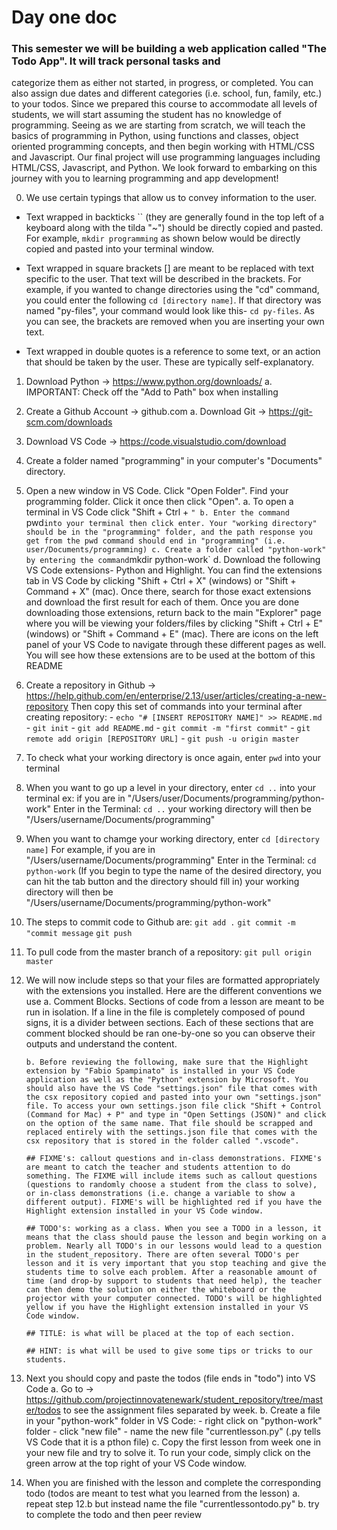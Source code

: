 # Day one doc

### This semester we will be building a web application called "The Todo App". It will track personal tasks and
categorize them as either not started, in progress, or completed. You can also assign due dates and different
categories (i.e. school, fun, family, etc.) to your todos. Since we prepared this course to accommodate all levels
of students, we will start assuming the student has no knowledge of programming. Seeing as we are starting from scratch,
we will teach the basics of programming in Python, using functions and classes, object oriented programming concepts, and
then begin working with HTML/CSS and Javascript. Our final project will use programming languages including HTML/CSS, Javascript, and Python. We look forward to embarking on this journey with you to learning programming and app development!

0. We use certain typings that allow us to convey information to the user.

- Text wrapped in backticks `` (they are generally found in the top left of a keyboard along with the tilda "~")
should be directly copied and pasted. For example, `mkdir programming` as shown below would be directly copied and
pasted into your terminal window.

- Text wrapped in square brackets [] are meant to be replaced with text specific to the user. That text will be
described in the brackets. For example, if you wanted to change directories using the "cd" command, you could
enter the following `cd [directory name]`. If that directory was named "py-files", your command would look like
this- `cd py-files`. As you can see, the brackets are removed when you are inserting your own text.

- Text wrapped in double quotes is a reference to some text, or an action that should be taken by the user. These
are typically self-explanatory.

1. Download Python -> https://www.python.org/downloads/
        a. IMPORTANT: Check off the "Add to Path" box when installing

2. Create a Github Account -> github.com
        a. Download Git -> https://git-scm.com/downloads
  
3. Download VS Code -> https://code.visualstudio.com/download
        
4. Create a folder named "programming" in your computer's "Documents" directory.
  
5. Open a new window in VS Code. Click "Open Folder". Find your programming folder. Click it once then click "Open".
        a. To open a terminal in VS Code click "Shift + Ctrl + `"
        b. Enter the command `pwd` into your terminal then click enter. Your "working directory" should
           be in the "programming" folder, and the path response you get from the pwd command should end in "programming"
           (i.e. user/Documents/programming)
        c. Create a folder called "python-work" by entering the command `mkdir python-work`
        d. Download the following VS Code extensions- Python and Highlight. You can find the extensions tab in VS
           Code by clicking "Shift + Ctrl + X" (windows) or "Shift + Command + X" (mac). Once there, search for those exact extensions and download the first result for each of them. Once you are done downloading those extensions, return back to the main "Explorer" page where you will be viewing your folders/files by clicking "Shift + Ctrl + E" (windows) or "Shift + Command + E" (mac). There are icons on the left panel of your VS Code to navigate through these different pages as well. You will see how these extensions are to be used at the bottom of this README
        
6. Create a repository in Github -> https://help.github.com/en/enterprise/2.13/user/articles/creating-a-new-repository
        Then copy this set of commands into your terminal after creating repository:
          - `echo "# [INSERT REPOSITORY NAME]" >> README.md`
          - `git init`
          - `git add README.md`
          - `git commit -m "first commit"`
          - `git remote add origin [REPOSITORY URL]`
          - `git push -u origin master`
          
7. To check what your working directory is once again, enter `pwd` into your terminal

8. When you want to go up a level in your directory, enter `cd ..` into your terminal
    ex: if you are in "/Users/user/Documents/programming/python-work"
        Enter in the Terminal: `cd ..`
        your working directory will then be "/Users/username/Documents/programming"

9. When you want to chamge your working directory, enter `cd [directory name]`
        For example, if you are in "/Users/username/Documents/programming"
        Enter in the Terminal: `cd python-work` (If you begin to type the name of the desired directory,
                                                 you can hit the tab button and the directory should fill in)
        your working directory will then be "/Users/username/Documents/programming/python-work"
        
10. The steps to commit code to Github are:
        `git add .`
        `git commit -m "commit message`
        `git push`
        
11. To pull code from the master branch of a repository:
        `git pull origin master`

12. We will now include steps so that your files are formatted appropriately with the extensions you installed. Here are the different conventions we use
        a. Comment Blocks. Sections of code from a lesson are meant to be run in isolation. If a line in the file is completely composed of pound signs, it is a divider between sections. Each of these sections that are comment blocked should be ran one-by-one so you can observe their outputs and understand the content.

        b. Before reviewing the following, make sure that the Highlight extension by "Fabio Spampinato" is installed in your VS Code application as well as the "Python" extension by Microsoft. You should also have the VS Code "settings.json" file that comes with the csx repository copied and pasted into your own "settings.json" file. To access your own settings.json file click "Shift + Control (Command for Mac) + P" and type in "Open Settings (JSON)" and click on the option of the same name. That file should be scrapped and replaced entirely with the settings.json file that comes with the csx repository that is stored in the folder called ".vscode".

        ## FIXME's: callout questions and in-class demonstrations. FIXME's are meant to catch the teacher and students attention to do something. The FIXME will include items such as callout questions (questions to randomly choose a student from the class to solve), or in-class demonstrations (i.e. change a variable to show a different output). FIXME's will be highlighted red if you have the Highlight extension installed in your VS Code window.

        ## TODO's: working as a class. When you see a TODO in a lesson, it means that the class should pause the lesson and begin working on a problem. Nearly all TODO's in our lessons would lead to a question in the student_repository. There are often several TODO's per lesson and it is very important that you stop teaching and give the students time to solve each problem. After a reasonable amount of time (and drop-by support to students that need help), the teacher can then demo the solution on either the whiteboard or the projector with your computer connected. TODO's will be highlighted yellow if you have the Highlight extension installed in your VS Code window.

        ## TITLE: is what will be placed at the top of each section.

        ## HINT: is what will be used to give some tips or tricks to our students.
        
13. Next you should copy and paste the todos (file ends in "todo") into VS Code
        a. Go to -> https://github.com/projectinnovatenewark/student_repository/tree/master/todos
           to see the assignment files separated by week.
        b. Create a file in your "python-work" folder in VS Code:
           - right click on "python-work" folder
           - click "new file"
           - name the new file "currentlesson.py" (.py tells VS Code that it is a pthon file)
        c. Copy the first lesson from week one in your new file and try to solve it. 
           To run your code, simply click on the green arrow at the top right of your VS Code window.
 
13. When you are finished with the lesson and complete the corresponding todo
          (todos are meant to test what you learned from the lesson)
        a. repeat step 12.b but instead name the file "currentlessontodo.py"
        b. try to complete the todo and then peer review
